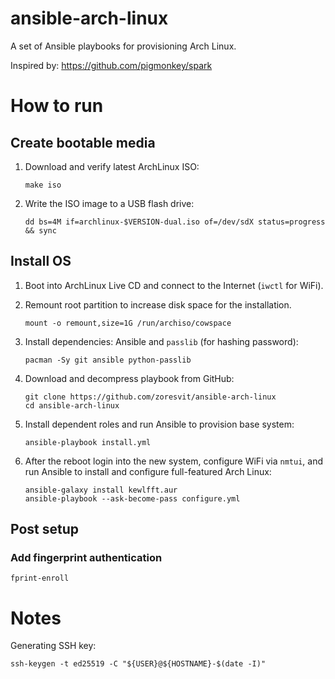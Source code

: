 ansible-arch-linux
==================

A set of Ansible playbooks for provisioning Arch Linux.

Inspired by: https://github.com/pigmonkey/spark

How to run
==========

Create bootable media
---------------------

1. Download and verify latest ArchLinux ISO:

    ```
    make iso
    ```

2. Write the ISO image to a USB flash drive:

    ```
    dd bs=4M if=archlinux-$VERSION-dual.iso of=/dev/sdX status=progress && sync
    ```

Install OS
----------

1. Boot into ArchLinux Live CD and connect to the Internet (`iwctl` for WiFi).

2. Remount root partition to increase disk space for the installation.

    ```
    mount -o remount,size=1G /run/archiso/cowspace
    ```

3. Install dependencies: Ansible and `passlib` (for hashing password):

    ```
    pacman -Sy git ansible python-passlib
    ```

4. Download and decompress playbook from GitHub:

    ```
    git clone https://github.com/zoresvit/ansible-arch-linux
    cd ansible-arch-linux
    ```


5. Install dependent roles and run Ansible to provision base system:

    ```
    ansible-playbook install.yml
    ```

6. After the reboot login into the new system, configure WiFi via `nmtui`,
   and run Ansible to install and configure full-featured Arch Linux:

    ```
    ansible-galaxy install kewlfft.aur
    ansible-playbook --ask-become-pass configure.yml
    ```

Post setup
----------

### Add fingerprint authentication

```
fprint-enroll
```

Notes
=====

Generating SSH key:

```
ssh-keygen -t ed25519 -C "${USER}@${HOSTNAME}-$(date -I)"
```
